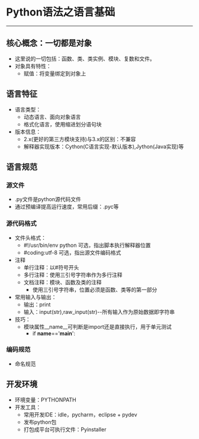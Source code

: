 # Python语法之语言基础
------------------
## 核心概念：一切都是对象
- 这里说的一切包括：函数、类、类实例、模块、复数和文件。
- 对象具有特性：
	- 赋值：将变量绑定到对象上

## 语言特征
- 语言类型：
	- 动态语言、面向对象语言
	- 格式化语言，使用缩进划分语句块
- 版本信息：
	- 2.x(更好的第三方模块支持)与3.x的区别：不兼容
	- 解释器实现版本：Cython(C语言实现-默认版本),Jython(Java实现)等
		
## 语言规范
### 源文件
- .py文件是python源代码文件
- 通过预编译提高运行速度，常用后缀：.pyc等
### 源代码格式
- 文件头格式：
	- #!/usr/bin/env python 可选，指出脚本执行解释器位置
	- #coding:utf-8 可选，指出源文件编码格式
- 注释
	- 单行注释：以#符号开头
	- 多行注释：使用三引号字符串作为多行注释
	- 文档注释：模块、函数及类的注释
		- 使用三引号字符串，位置必须是函数、类等的第一部分
- 常用输入与输出：
	- 输出：print
	- 输入：input(str),raw_input(str)--所有输入作为原始数据即字符串
- 技巧：
	- 模块属性__name__可判断是import还是直接执行，用于单元测试
		- if __name__=='__main__':
### 编码规范
- 命名规范

## 开发环境
- 环境变量：PYTHONPATH
- 开发工具：
	- 常用开发IDE：idle，pycharm，eclipse + pydev
	- 发布python包
	- 打包成平台可执行文件：Pyinstaller